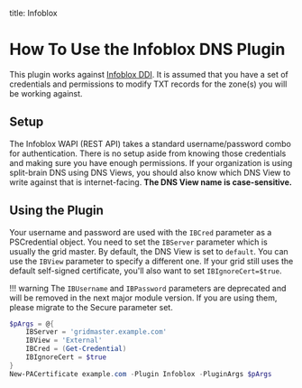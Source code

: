 title: Infoblox

# How To Use the Infoblox DNS Plugin

This plugin works against [Infoblox DDI](https://www.infoblox.com/products/ddi/). It is assumed that you have a set of credentials and permissions to modify TXT records for the zone(s) you will be working against.

## Setup

The Infoblox WAPI (REST API) takes a standard username/password combo for authentication. There is no setup aside from knowing those credentials and making sure you have enough permissions. If your organization is using split-brain DNS using DNS Views, you should also know which DNS View to write against that is internet-facing. **The DNS View name is case-sensitive.**

## Using the Plugin

Your username and password are used with the `IBCred` parameter as a PSCredential object. You need to set the `IBServer` parameter which is usually the grid master. By default, the DNS View is set to `default`. You can use the `IBView` parameter to specify a different one. If your grid still uses the default self-signed certificate, you'll also want to set `IBIgnoreCert=$true`.

!!! warning
    The `IBUsername` and `IBPassword` parameters are deprecated and will be removed in the next major module version. If you are using them, please migrate to the Secure parameter set.

```powershell
$pArgs = @{
    IBServer = 'gridmaster.example.com'
    IBView = 'External'
    IBCred = (Get-Credential)
    IBIgnoreCert = $true
}
New-PACertificate example.com -Plugin Infoblox -PluginArgs $pArgs
```

